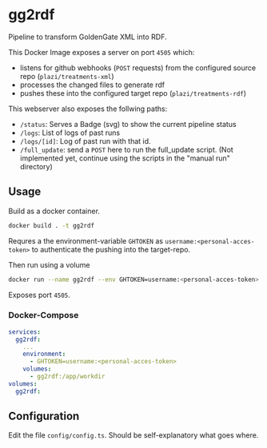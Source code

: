 # gg2rdf

Pipeline to transform GoldenGate XML into RDF.

This Docker Image exposes a server on port `4505` which:

- listens for github webhooks (`POST` requests) from the configured source repo
  (`plazi/treatments-xml`)
- processes the changed files to generate rdf
- pushes these into the configured target repo (`plazi/treatments-rdf`)

This webserver also exposes the follwing paths:

- `/status`: Serves a Badge (svg) to show the current pipeline status
- `/logs`: List of logs of past runs
- `/logs/[id]`: Log of past run with that id.
- `/full_update`: send a `POST` here to run the full_update script. (Not
  implemented yet, continue using the scripts in the "manual run" directory)

## Usage

Build as a docker container.
```sh
docker build . -t gg2rdf
```

Requres a the environment-variable `GHTOKEN` as `username:<personal-acces-token>`
to authenticate the pushing into the target-repo.

Then run using a volume
```sh
docker run --name gg2rdf --env GHTOKEN=username:<personal-acces-token> -p 4505:4505 -v gg2rdf:/app/workdir gg2rdf
```

Exposes port `4505`.

### Docker-Compose

```yml
services:
  gg2rdf:
    ...
    environment:
      - GHTOKEN=username:<personal-acces-token>
    volumes:
      - gg2rdf:/app/workdir
volumes:
  gg2rdf:
```

## Configuration

Edit the file `config/config.ts`. Should be self-explanatory what goes where.
